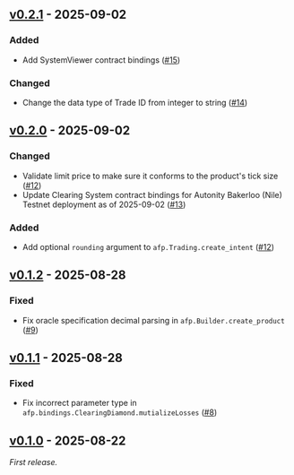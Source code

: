 ## [v0.2.1] - 2025-09-02

### Added

- Add SystemViewer contract bindings ([#15](https://github.com/autonity/afp-sdk/pull/15))

### Changed

- Change the data type of Trade ID from integer to string ([#14](https://github.com/autonity/afp-sdk/pull/14))

## [v0.2.0] - 2025-09-02

### Changed

- Validate limit price to make sure it conforms to the product's tick size ([#12](https://github.com/autonity/afp-sdk/pull/12))
- Update Clearing System contract bindings for Autonity Bakerloo (Nile) Testnet deployment as of 2025-09-02 ([#13](https://github.com/autonity/afp-sdk/pull/13))

### Added

- Add optional `rounding` argument to `afp.Trading.create_intent` ([#12](https://github.com/autonity/afp-sdk/pull/12))

## [v0.1.2] - 2025-08-28

### Fixed

- Fix oracle specification decimal parsing in `afp.Builder.create_product` ([#9](https://github.com/autonity/afp-sdk/pull/9))

## [v0.1.1] - 2025-08-28

### Fixed

- Fix incorrect parameter type in `afp.bindings.ClearingDiamond.mutializeLosses` ([#8](https://github.com/autonity/afp-sdk/pull/8))

## [v0.1.0] - 2025-08-22

_First release._

[v0.2.1]: https://github.com/autonity/afp-sdk/releases/tag/v0.2.1
[v0.2.0]: https://github.com/autonity/afp-sdk/releases/tag/v0.2.0
[v0.1.2]: https://github.com/autonity/afp-sdk/releases/tag/v0.1.2
[v0.1.1]: https://github.com/autonity/afp-sdk/releases/tag/v0.1.1
[v0.1.0]: https://github.com/autonity/afp-sdk/releases/tag/v0.1.0
